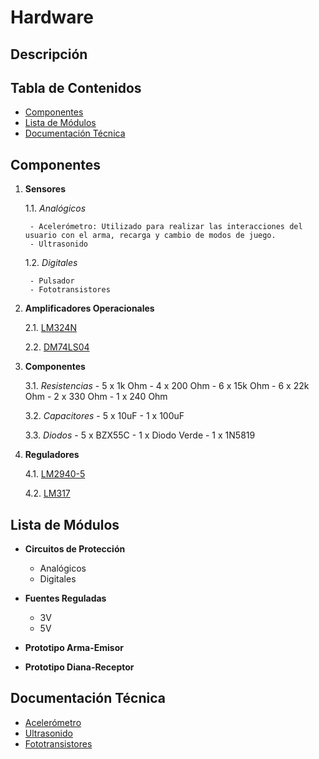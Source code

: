 # Hardware

## Descripción

## Tabla de Contenidos
- [Componentes](#componentes)
- [Lista de Módulos](#lista-de-módulos)
- [Documentación Técnica](#documentación-técnica)

## Componentes
1. **Sensores**

   1.1. *Analógicos*
   
        - Acelerómetro: Utilizado para realizar las interacciones del usuario con el arma, recarga y cambio de modos de juego.
        - Ultrasonido
    
   1.2. *Digitales*
   
        - Pulsador
        - Fototransistores 
       
2. **Amplificadores Operacionales**

   2.1. [LM324N](https://github.com/Fedora-Eugenio/Hardware-emisor/blob/master/LM324.pdf)
   
   2.2. [DM74LS04](https://github.com/Fedora-Eugenio/Hardware-emisor/blob/master/74ls04.pdf)
   
3. **Componentes**

   3.1. *Resistencias*
         - 5 x 1k Ohm
         - 4 x 200 Ohm
         - 6 x 15k Ohm
         - 6 x 22k Ohm
         - 2 x 330 Ohm
         - 1 x 240 Ohm
         
  
   3.2. *Capacitores*
         - 5 x 10uF
         - 1 x 100uF
         
   3.3. *Diodos*
         - 5 x BZX55C
         - 1 x Diodo Verde
         - 1 x 1N5819
   
4. **Reguladores**

   4.1. [LM2940-5](https://github.com/Fedora-Eugenio/Hardware-emisor/blob/master/LM2940.PDF)
   
   4.2. [LM317](https://github.com/Fedora-Eugenio/Hardware-emisor/blob/master/LM317.pdf)
         

## Lista de Módulos
- **Circuitos de Protección**
  - Analógicos
  - Digitales
  
- **Fuentes Reguladas**
  - 3V
  - 5V

- **Prototipo Arma-Emisor**

- **Prototipo Diana-Receptor**

## Documentación Técnica
- [Acelerómetro](https://github.com/Fedora-Eugenio/Hardware-emisor/blob/master/Low_G_X-Y-Z_Axis_MMA7260Q.pdf)
- [Ultrasonido](https://github.com/Fedora-Eugenio/Hardware-emisor/blob/master/srf05tech.pdf)
- [Fototransistores](https://github.com/Fedora-Eugenio/Hardware-emisor/blob/master/XRNI53W.pdf)

